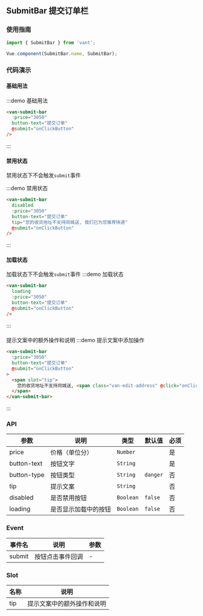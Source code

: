 ## SubmitBar 提交订单栏

<script>
import { Toast } from 'packages';

export default {
  methods: {
    onClickButton() {
      Toast('点击按钮');
    },
    onClickEditAddress() {
      Toast('修改地址');
    }
  }
}
</script>

<style>
.demo-submit-bar {
  .van-submit-bar {
    position: relative;
  }
  .van-edit-address {
    color: #38F;
  }
}
</style>

### 使用指南
``` javascript
import { SubmitBar } from 'vant';

Vue.component(SubmitBar.name, SubmitBar);
```

### 代码演示

#### 基础用法

:::demo 基础用法
```html
<van-submit-bar
  :price="3050"
  button-text="提交订单"
  @submit="onClickButton"
/>
```
:::

#### 禁用状态
禁用状态下不会触发`submit`事件

:::demo 禁用状态
```html
<van-submit-bar
  disabled
  :price="3050"
  button-text="提交订单"
  tip="您的收货地址不支持同城送, 我们已为您推荐快递"
  @submit="onClickButton"
/>
```
:::

#### 加载状态
加载状态下不会触发`submit`事件
:::demo 加载状态
```html
<van-submit-bar
  loading
  :price="3050"
  button-text="提交订单"
  @submit="onClickButton"
/>
```
:::

#### 
提示文案中的额外操作和说明
:::demo 提示文案中添加操作
```html
<van-submit-bar
  :price="3050"
  button-text="提交订单"
  @submit="onClickButton"
>
  <span slot="tip">
    您的收货地址不支持同城送, <span class="van-edit-address" @click="onClickEditAddress">修改地址 ></span>
  </span>
</van-submit-bar>
```
:::

### API

| 参数 | 说明 | 类型 | 默认值 | 必须 |
|-----------|-----------|-----------|-------------|-------------|
| price | 价格（单位分） |  `Number` | | 是 |
| button-text | 按钮文字 | `String` | | 是 |
| button-type | 按钮类型 |  `String` | `danger` | 否 |
| tip | 提示文案 |  `String` | | 否 |
| disabled | 是否禁用按钮 |  `Boolean` | `false` | 否 |
| loading | 是否显示加载中的按钮 |  `Boolean` | `false` | 否 |

### Event

| 事件名 | 说明 | 参数 |
|-----------|-----------|-----------|
| submit | 按钮点击事件回调 | - |

### Slot

| 名称 | 说明 |
|-----------|-----------|
| tip | 提示文案中的额外操作和说明 |
